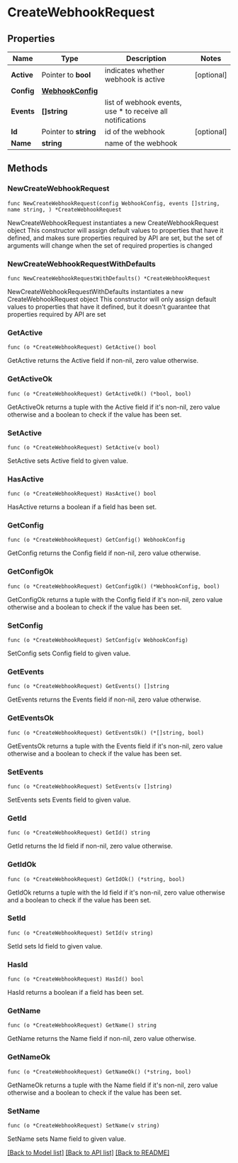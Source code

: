 # CreateWebhookRequest

## Properties

Name | Type | Description | Notes
------------ | ------------- | ------------- | -------------
**Active** | Pointer to **bool** | indicates whether webhook is active | [optional] 
**Config** | [**WebhookConfig**](WebhookConfig.md) |  | 
**Events** | **[]string** | list of webhook events, use * to receive all notifications | 
**Id** | Pointer to **string** | id of the webhook | [optional] 
**Name** | **string** | name of the webhook | 

## Methods

### NewCreateWebhookRequest

`func NewCreateWebhookRequest(config WebhookConfig, events []string, name string, ) *CreateWebhookRequest`

NewCreateWebhookRequest instantiates a new CreateWebhookRequest object
This constructor will assign default values to properties that have it defined,
and makes sure properties required by API are set, but the set of arguments
will change when the set of required properties is changed

### NewCreateWebhookRequestWithDefaults

`func NewCreateWebhookRequestWithDefaults() *CreateWebhookRequest`

NewCreateWebhookRequestWithDefaults instantiates a new CreateWebhookRequest object
This constructor will only assign default values to properties that have it defined,
but it doesn't guarantee that properties required by API are set

### GetActive

`func (o *CreateWebhookRequest) GetActive() bool`

GetActive returns the Active field if non-nil, zero value otherwise.

### GetActiveOk

`func (o *CreateWebhookRequest) GetActiveOk() (*bool, bool)`

GetActiveOk returns a tuple with the Active field if it's non-nil, zero value otherwise
and a boolean to check if the value has been set.

### SetActive

`func (o *CreateWebhookRequest) SetActive(v bool)`

SetActive sets Active field to given value.

### HasActive

`func (o *CreateWebhookRequest) HasActive() bool`

HasActive returns a boolean if a field has been set.

### GetConfig

`func (o *CreateWebhookRequest) GetConfig() WebhookConfig`

GetConfig returns the Config field if non-nil, zero value otherwise.

### GetConfigOk

`func (o *CreateWebhookRequest) GetConfigOk() (*WebhookConfig, bool)`

GetConfigOk returns a tuple with the Config field if it's non-nil, zero value otherwise
and a boolean to check if the value has been set.

### SetConfig

`func (o *CreateWebhookRequest) SetConfig(v WebhookConfig)`

SetConfig sets Config field to given value.


### GetEvents

`func (o *CreateWebhookRequest) GetEvents() []string`

GetEvents returns the Events field if non-nil, zero value otherwise.

### GetEventsOk

`func (o *CreateWebhookRequest) GetEventsOk() (*[]string, bool)`

GetEventsOk returns a tuple with the Events field if it's non-nil, zero value otherwise
and a boolean to check if the value has been set.

### SetEvents

`func (o *CreateWebhookRequest) SetEvents(v []string)`

SetEvents sets Events field to given value.


### GetId

`func (o *CreateWebhookRequest) GetId() string`

GetId returns the Id field if non-nil, zero value otherwise.

### GetIdOk

`func (o *CreateWebhookRequest) GetIdOk() (*string, bool)`

GetIdOk returns a tuple with the Id field if it's non-nil, zero value otherwise
and a boolean to check if the value has been set.

### SetId

`func (o *CreateWebhookRequest) SetId(v string)`

SetId sets Id field to given value.

### HasId

`func (o *CreateWebhookRequest) HasId() bool`

HasId returns a boolean if a field has been set.

### GetName

`func (o *CreateWebhookRequest) GetName() string`

GetName returns the Name field if non-nil, zero value otherwise.

### GetNameOk

`func (o *CreateWebhookRequest) GetNameOk() (*string, bool)`

GetNameOk returns a tuple with the Name field if it's non-nil, zero value otherwise
and a boolean to check if the value has been set.

### SetName

`func (o *CreateWebhookRequest) SetName(v string)`

SetName sets Name field to given value.



[[Back to Model list]](../README.md#documentation-for-models) [[Back to API list]](../README.md#documentation-for-api-endpoints) [[Back to README]](../README.md)


